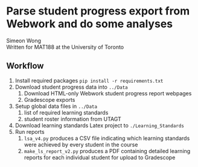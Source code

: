 # Parse student progress export from Webwork and do some analyses

Simeon Wong  
Written for MAT188 at the University of Toronto


## Workflow
1. Install required packages
    `pip install -r requirements.txt`
1. Download student progress data into `../Data`
    1. Download HTML-only Webwork student progress report webpages
    1. Gradescope exports
1. Setup global data files in `../Data`
    1. list of required learning standards
    1. student roster information from UTAGT
1. Download learning standards Latex project to `./Learning_Standards`
1. Run reports
    1. `lsa_v4.py` produces a CSV file indicating which learning standards were achieved by every student in the course
    1. `make_ls_report_v2.py` produces a PDF containing detailed learning reports for each individual student for upload to Gradescope
    
